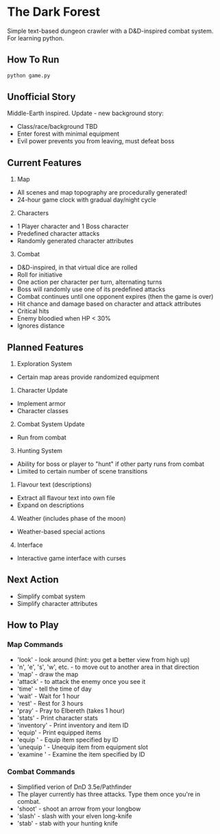 # The Dark Forest
Simple text-based dungeon crawler with a D&D-inspired combat system. For learning python.

## How To Run
```bash
python game.py
```

## Unofficial Story
Middle-Earth inspired.
Update - new background story:
* Class/race/background TBD
* Enter forest with minimal equipment
* Evil power prevents you from leaving, must defeat boss

## Current Features
1. Map
  * All scenes and map topography are procedurally generated!
  * 24-hour game clock with gradual day/night cycle
2. Characters
  * 1 Player character and 1 Boss character
  * Predefined character attacks
  * Randomly generated character attributes
3. Combat
  * D&D-inspired, in that virtual dice are rolled
  * Roll for initiative
  * One action per character per turn, alternating turns
  * Boss will randomly use one of its predefined attacks
  * Combat continues until one opponent expires (then the game is over)
  * Hit chance and damage based on character and attack attributes
  * Critical hits
  * Enemy bloodied when HP < 30% 
  * Ignores distance

## Planned Features
1. Exploration System
  * Certain map areas provide randomized equipment
1. Character Update
  * Implement armor
  * Character classes
2. Combat System Update
  * Run from combat
3. Hunting System 
  * Ability for boss or player to "hunt" if other party runs from combat
  * Limited to certain number of scene transitions
1. Flavour text (descriptions)
  * Extract all flavour text into own file
  * Expand on descriptions
4. Weather (includes phase of the moon)
  * Weather-based special actions
4. Interface
  * Interactive game interface with curses

## Next Action
* Simplify combat system
* Simplify character attributes

## How to Play
### Map Commands
  * 'look' - look around (hint: you get a better view from high up)
  * 'n', 'e', 's', 'w', etc. - to move out to another area in that direction
  * 'map' - draw the map
  * 'attack' - to attack the enemy once you see it
  * 'time' - tell the time of day
  * 'wait' - Wait for 1 hour
  * 'rest' - Rest for 3 hours
  * 'pray' - Pray to Elbereth (takes 1 hour)
  * 'stats' - Print character stats
  * 'inventory' - Print inventory and item ID
  * 'equip' - Print equipped items
  * 'equip <item ID>' - Equip item specified by ID
  * 'unequip <slot>' - Unequip item from equipment slot
  * 'examine <item ID>' - Examine the item specified by ID

### Combat Commands
  * Simplified verion of DnD 3.5e/Pathfinder
  * The player currently has three attacks. Type them once you're in combat.
  * 'shoot' - shoot an arrow from your longbow
  * 'slash' - slash with your elven long-knife
  * 'stab' - stab with your hunting knife

